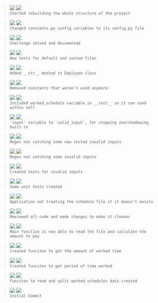 > ![](https://img.shields.io/badge/Set_08,_2022-black) ![](https://img.shields.io/badge/v1.0.0-REFACTOR-red)  
> `Started rebuilding the whole structure of the project`

> ![](https://img.shields.io/badge/Aug_18,_2022-black) ![](https://img.shields.io/badge/v0.10.1-REFACTOR-red)  
> `Changed constants.py config variables to its config.py file`

> ![](https://img.shields.io/badge/Jun_13,_2022-black) ![](https://img.shields.io/badge/v0.10.0-FEAT-blue)  
> `Challenge solved and documented`

> ![](https://img.shields.io/badge/Jun_13,_2022-black) ![](https://img.shields.io/badge/v0.9.0-FEAT-blue)  
> `New tests for default and custom files`

> ![](https://img.shields.io/badge/Jun_13,_2022-black) ![](https://img.shields.io/badge/v0.8.0-FEAT-blue)  
> `Added __str__ method to Employee class`

> ![](https://img.shields.io/badge/Jun_13,_2022-black) ![](https://img.shields.io/badge/v0.7.5-REFACTOR-red)  
> `Removed constants that weren't used anymore`

> ![](https://img.shields.io/badge/Jun_13,_2022-black) ![](https://img.shields.io/badge/v0.7.4-REFACTOR-red)  
> `Included worked_schedule variable in __init__ so it can used within self`

> ![](https://img.shields.io/badge/Jun_13,_2022-black) ![](https://img.shields.io/badge/v0.7.3-REFACTOR-red)  
> `'input' variable to 'valid_input', for stopping overshadowing built-in`

> ![](https://img.shields.io/badge/Jun_13,_2022-black) ![](https://img.shields.io/badge/v0.7.2-FIX-green)  
> `Regex not catching some new tested invalid inputs`

> ![](https://img.shields.io/badge/Jun_10,_2022-black) ![](https://img.shields.io/badge/v0.7.1-FIX-green)  
> `Regex not catching some invalid inputs`
 
> ![](https://img.shields.io/badge/Jun_10,_2022-black) ![](https://img.shields.io/badge/v0.7.0-FEAT-blue)  
> `Created tests for invalid inputs`

> ![](https://img.shields.io/badge/Jun_08,_2022-black) ![](https://img.shields.io/badge/v0.6.0-FEAT-blue)  
> `Some unit tests created`

> ![](https://img.shields.io/badge/Jun_08,_2022-black) ![](https://img.shields.io/badge/v0.5.2-FIX-green)  
> `Application not treating the schedule file if it doesn't exists`

> ![](https://img.shields.io/badge/Jun_08,_2022-black) ![](https://img.shields.io/badge/v0.5.1-REFACTOR-red)  
> `Reviewed all code and made changes to make it cleaner`

> ![](https://img.shields.io/badge/Jun_07,_2022-black) ![](https://img.shields.io/badge/v0.5.0-FEAT-blue)  
> `Main function is now able to read the file and calculate the amount to pay`

> ![](https://img.shields.io/badge/Jun_07,_2022-black) ![](https://img.shields.io/badge/v0.4.0-FEAT-blue)  
> `Created funciton to get the amount of worked time`

> ![](https://img.shields.io/badge/Jun_07,_2022-black) ![](https://img.shields.io/badge/v0.3.0-FEAT-blue)  
> `Created funciton to get period of time worked`

> ![](https://img.shields.io/badge/Jun_07,_2022-black) ![](https://img.shields.io/badge/v0.2.0-FEAT-blue)  
> `Funciton to read and split worked schedules data created`

> ![](https://img.shields.io/badge/Jun_07,_2022-black) ![](https://img.shields.io/badge/v0.1.0-FEAT-blue)  
> `Initial Commit`